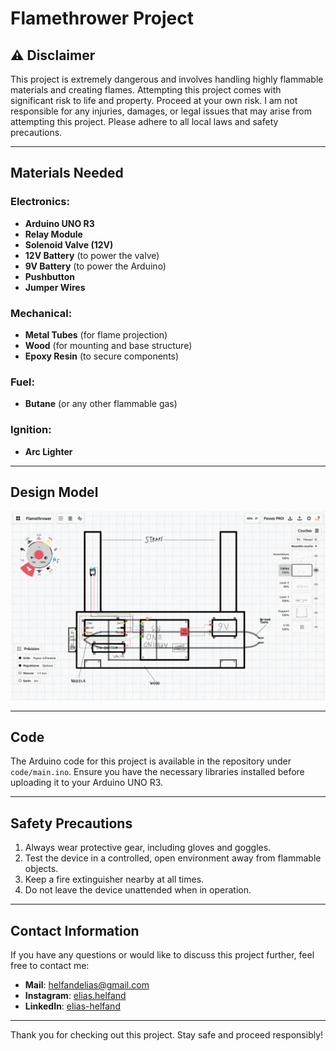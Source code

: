 # Flamethrower Project

## ⚠️ Disclaimer
This project is extremely dangerous and involves handling highly flammable materials and creating flames. Attempting this project comes with significant risk to life and property. Proceed at your own risk. I am not responsible for any injuries, damages, or legal issues that may arise from attempting this project. Please adhere to all local laws and safety precautions.

---

## Materials Needed

### Electronics:
- **Arduino UNO R3**
- **Relay Module**
- **Solenoid Valve (12V)**
- **12V Battery** (to power the valve)
- **9V Battery** (to power the Arduino)
- **Pushbutton**
- **Jumper Wires**

### Mechanical:
- **Metal Tubes** (for flame projection)
- **Wood** (for mounting and base structure)
- **Epoxy Resin** (to secure components)

### Fuel:
- **Butane** (or any other flammable gas)

### Ignition:
- **Arc Lighter**

---

## Design Model
![Flamethrower Design](images/flamethrower_sketch.jpg)

---

## Code
The Arduino code for this project is available in the repository under `code/main.ino`. Ensure you have the necessary libraries installed before uploading it to your Arduino UNO R3.

---

## Safety Precautions
1. Always wear protective gear, including gloves and goggles.
2. Test the device in a controlled, open environment away from flammable objects.
3. Keep a fire extinguisher nearby at all times.
4. Do not leave the device unattended when in operation.

---

## Contact Information
If you have any questions or would like to discuss this project further, feel free to contact me:

- **Mail**: helfandelias@gmail.com
- **Instagram**: [elias.helfand](https://www.instagram.com/elias.helfand)
- **LinkedIn**: [elias-helfand](https://www.linkedin.com/in/elias-helfand)

---

Thank you for checking out this project. Stay safe and proceed responsibly!